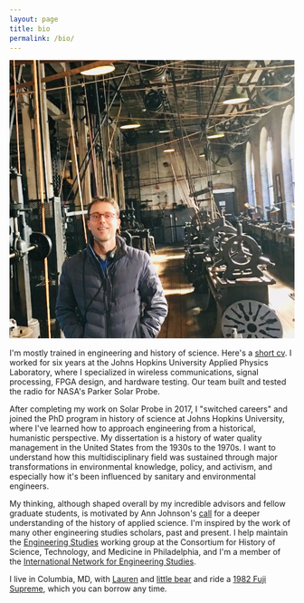 ```yaml
---
layout: page
title: bio
permalink: /bio/
---
```


![](/assets/ryan.jpg)

I'm mostly trained in engineering and history of science. Here's a [short cv](/assets/hearty-cv.pdf). I worked for six years at the Johns Hopkins University Applied Physics Laboratory, where I specialized in wireless communications, signal processing, FPGA design, and hardware testing. Our team built and tested the radio for NASA's Parker Solar Probe.

After completing my work on Solar Probe in 2017, I "switched careers" and joined the PhD program in history of science at Johns Hopkins University, where I've learned how to approach engineering from a historical, humanistic perspective. My dissertation is a history of water quality management in the United States from the 1930s to the 1970s. I want to understand how this multidisciplinary field was sustained through major transformations in environmental knowledge, policy, and activism, and especially how it's been influenced by sanitary and environmental engineers.

My thinking, although shaped overall by my incredible advisors and fellow graduate students, is motivated by Ann Johnson's [call](https://doi.org/10.1525/hsns.2008.38.4.610) for a deeper understanding of the history of applied science. I'm inspired by the work of many other engineering studies scholars, past and present. I help maintain the [Engineering Studies](https://www.chstm.org/content/engineering-studies-0) working group at the Consortium for History of Science, Technology, and Medicine in Philadelphia, and I'm a member of the [International Network for Engineering Studies](https://www.inesweb.org/).

I live in Columbia, MD, with [Lauren](https://www.irismusicproject.com/musicians) and [little bear](/assets/little-bear.jpg) and ride a [1982 Fuji Supreme](/assets/fuji.jpg), which you can borrow any time.
